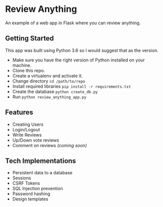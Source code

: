 # Review Anything

An example of a web app in Flask where you can review anything.

## Getting Started

This app was built using Python 3.6 so I would suggest that as the version.

* Make sure you have the right version of Python installed on your machine.
* Clone this repo.
* Create a virtualenv and activate it.
* Change directory `cd /path/to/repo`
* Install required libraries `pip install -r requirements.txt`
* Create the database `python create_db.py`
* Run `python review_anything_app.py`

## Features

* Creating Users
* Login/Logout
* Write Reviews
* Up/Down vote reviews
* Comment on reviews _(coming soon)_

## Tech Implementations

* Persistent data to a database
* Sessions
* CSRF Tokens
* SQL Injection prevention
* Password hashing
* Design templates
